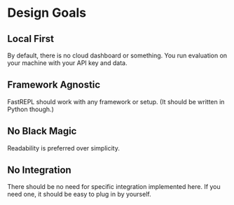 # Design Goals

## Local First
By default, there is no cloud dashboard or something. You run evaluation on your machine with your API key and data.

## Framework Agnostic
FastREPL should work with any framework or setup. (It should be written in Python though.)

## No Black Magic
Readability is preferred over simplicity. 

## No Integration
There should be no need for specific integration implemented here. If you need one, it should be easy to plug in by yourself.
